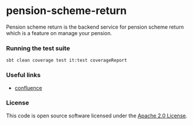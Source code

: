 
# pension-scheme-return

Pension scheme return is the backend service for pension scheme return which is a feature on manage your pension. 

### Running the test suite
```
sbt clean coverage test it:test coverageReport
```

### Useful links
- [confluence](https://confluence.tools.tax.service.gov.uk/display/PSR/Pension+Scheme+Return+Home)

### License

This code is open source software licensed under the [Apache 2.0 License]("http://www.apache.org/licenses/LICENSE-2.0.html").